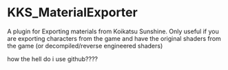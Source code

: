 # KKS_MaterialExporter
A plugin for Exporting materials from Koikatsu Sunshine. Only useful if you are exporting characters from the game and have the original shaders from the game (or decompiled/reverse engineered shaders)

how the hell do i use github????

